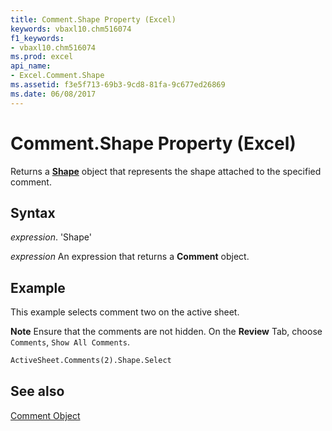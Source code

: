 ```yaml
---
title: Comment.Shape Property (Excel)
keywords: vbaxl10.chm516074
f1_keywords:
- vbaxl10.chm516074
ms.prod: excel
api_name:
- Excel.Comment.Shape
ms.assetid: f3e5f713-69b3-9cd8-81fa-9c677ed26869
ms.date: 06/08/2017
---
```



# Comment.Shape Property (Excel)

Returns a  **[Shape](Excel.Shape.md)** object that represents the shape attached to the specified comment.


## Syntax

 _expression_. 'Shape'

 _expression_ An expression that returns a **Comment** object.


## Example

This example selects comment two on the active sheet.


 **Note**  Ensure that the comments are not hidden. On the  **Review** Tab, choose `Comments`,  `Show All Comments`.


```vb
ActiveSheet.Comments(2).Shape.Select
```


## See also


[Comment Object](Excel.Comment.md)

